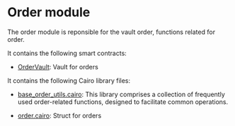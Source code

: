 # Order module

The order module is reponsible for the vault order, functions related for order.

It contains the following smart contracts:

- [OrderVault](https://github.com/keep-starknet-strange/satoru/blob/main/src/order/order_vault.cairo): Vault for orders

It contains the following Cairo library files:

- [base_order_utils.cairo](https://github.com/keep-starknet-strange/satoru/blob/main/src/order/base_order_utils.cairo): This library comprises a collection of frequently used order-related functions, designed to facilitate common operations.

- [order.cairo](https://github.com/keep-starknet-strange/satoru/blob/main/src/order/order.cairo): Struct for orders
